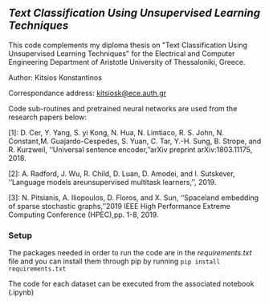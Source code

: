 ## *Text Classification Using Unsupervised Learning Techniques*

This code complements my diploma thesis on "Text Classification Using Unsupervised Learning Techniques" for the Electrical and Computer Engineering Department of Aristotle University of Thessaloniki, Greece.

Author: Kitsios Konstantinos

Correspondance address: kitsiosk@ece.auth.gr

Code sub-routines and pretrained neural networks are used from the research papers below:

[1]: D. Cer, Y. Yang, S. yi Kong, N. Hua, N. Limtiaco, R. S. John, N. Constant,M. Guajardo-Cespedes, S. Yuan, C. Tar, Y.-H. Sung, B. Strope, and R. Kurzweil, ‘‘Universal sentence encoder,’’arXiv preprint arXiv:1803.11175, 2018.

[2]: A. Radford, J. Wu, R. Child, D. Luan, D. Amodei, and I. Sutskever, ‘‘Language models areunsupervised multitask learners,’’, 2019.

[3]: N. Pitsianis, A. Iliopoulos, D. Floros, and X. Sun, ‘‘Spaceland embedding of sparse stochastic graphs,’’2019 IEEE High Performance Extreme Computing Conference (HPEC),pp. 1-8, 2019.

### Setup
The packages needed in order to run the code are in the *requirements.txt* file and you can install them through pip by running
`pip install requirements.txt`

The code for each dataset can be executed from the associated notebook (.ipynb)
